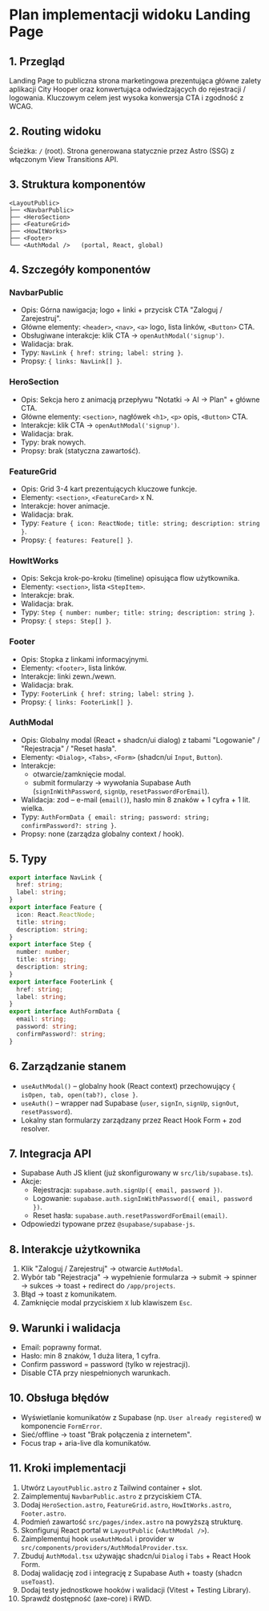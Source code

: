 # Plan implementacji widoku Landing Page

## 1. Przegląd

Landing Page to publiczna strona marketingowa prezentująca główne zalety aplikacji City Hooper oraz konwertująca odwiedzających do rejestracji / logowania. Kluczowym celem jest wysoka konwersja CTA i zgodność z WCAG.

## 2. Routing widoku

Ścieżka: `/` (root). Strona generowana statycznie przez Astro (SSG) z włączonym View Transitions API.

## 3. Struktura komponentów

```
<LayoutPublic>
├── <NavbarPublic>
├── <HeroSection>
├── <FeatureGrid>
├── <HowItWorks>
├── <Footer>
└── <AuthModal />   (portal, React, global)
```

## 4. Szczegóły komponentów

### NavbarPublic

- Opis: Górna nawigacja; logo + linki + przycisk CTA "Zaloguj / Zarejestruj".
- Główne elementy: `<header>`, `<nav>`, `<a>` logo, lista linków, `<Button>` CTA.
- Obsługiwane interakcje: klik CTA → `openAuthModal('signup')`.
- Walidacja: brak.
- Typy: `NavLink { href: string; label: string }`.
- Propsy: `{ links: NavLink[] }`.

### HeroSection

- Opis: Sekcja hero z animacją przepływu "Notatki → AI → Plan" + główne CTA.
- Główne elementy: `<section>`, nagłówek `<h1>`, `<p>` opis, `<Button>` CTA.
- Interakcje: klik CTA → `openAuthModal('signup')`.
- Walidacja: brak.
- Typy: brak nowych.
- Propsy: brak (statyczna zawartość).

### FeatureGrid

- Opis: Grid 3-4 kart prezentujących kluczowe funkcje.
- Elementy: `<section>`, `<FeatureCard>` x N.
- Interakcje: hover animacje.
- Walidacja: brak.
- Typy: `Feature { icon: ReactNode; title: string; description: string }`.
- Propsy: `{ features: Feature[] }`.

### HowItWorks

- Opis: Sekcja krok-po-kroku (timeline) opisująca flow użytkownika.
- Elementy: `<section>`, lista `<StepItem>`.
- Interakcje: brak.
- Walidacja: brak.
- Typy: `Step { number: number; title: string; description: string }`.
- Propsy: `{ steps: Step[] }`.

### Footer

- Opis: Stopka z linkami informacyjnymi.
- Elementy: `<footer>`, lista linków.
- Interakcje: linki zewn./wewn.
- Walidacja: brak.
- Typy: `FooterLink { href: string; label: string }`.
- Propsy: `{ links: FooterLink[] }`.

### AuthModal

- Opis: Globalny modal (React + shadcn/ui dialog) z tabami "Logowanie" / "Rejestracja" / "Reset hasła".
- Elementy: `<Dialog>`, `<Tabs>`, `<Form>` (shadcn/ui `Input`, `Button`).
- Interakcje:
  - otwarcie/zamknięcie modal.
  - submit formularzy → wywołania Supabase Auth (`signInWithPassword`, `signUp`, `resetPasswordForEmail`).
- Walidacja: zod – e-mail (`email()`), hasło min 8 znaków + 1 cyfra + 1 lit. wielka.
- Typy: `AuthFormData { email: string; password: string; confirmPassword?: string }`.
- Propsy: none (zarządza globalny context / hook).

## 5. Typy

```ts
export interface NavLink {
  href: string;
  label: string;
}
export interface Feature {
  icon: React.ReactNode;
  title: string;
  description: string;
}
export interface Step {
  number: number;
  title: string;
  description: string;
}
export interface FooterLink {
  href: string;
  label: string;
}
export interface AuthFormData {
  email: string;
  password: string;
  confirmPassword?: string;
}
```

## 6. Zarządzanie stanem

- `useAuthModal()` – globalny hook (React context) przechowujący `{ isOpen, tab, open(tab?), close }`.
- `useAuth()` – wrapper nad Supabase (`user`, `signIn`, `signUp`, `signOut`, `resetPassword`).
- Lokalny stan formularzy zarządzany przez React Hook Form + zod resolver.

## 7. Integracja API

- Supabase Auth JS klient (już skonfigurowany w `src/lib/supabase.ts`).
- Akcje:
  - Rejestracja: `supabase.auth.signUp({ email, password })`.
  - Logowanie: `supabase.auth.signInWithPassword({ email, password })`.
  - Reset hasła: `supabase.auth.resetPasswordForEmail(email)`.
- Odpowiedzi typowane przez `@supabase/supabase-js`.

## 8. Interakcje użytkownika

1. Klik "Zaloguj / Zarejestruj" → otwarcie `AuthModal`.
2. Wybór tab "Rejestracja" → wypełnienie formularza → submit → spinner → sukces → toast + redirect do `/app/projects`.
3. Błąd → toast z komunikatem.
4. Zamknięcie modal przyciskiem `X` lub klawiszem `Esc`.

## 9. Warunki i walidacja

- Email: poprawny format.
- Hasło: min 8 znaków, 1 duża litera, 1 cyfra.
- Confirm password = password (tylko w rejestracji).
- Disable CTA przy niespełnionych warunkach.

## 10. Obsługa błędów

- Wyświetlanie komunikatów z Supabase (np. `User already registered`) w komponencie `FormError`.
- Sieć/offline → toast "Brak połączenia z internetem".
- Focus trap + aria-live dla komunikatów.

## 11. Kroki implementacji

1. Utwórz `LayoutPublic.astro` z Tailwind container + slot.
2. Zaimplementuj `NavbarPublic.astro` z przyciskiem CTA.
3. Dodaj `HeroSection.astro`, `FeatureGrid.astro`, `HowItWorks.astro`, `Footer.astro`.
4. Podmień zawartość `src/pages/index.astro` na powyższą strukturę.
5. Skonfiguruj React portal w `LayoutPublic` (`<AuthModal />`).
6. Zaimplementuj hook `useAuthModal` i provider w `src/components/providers/AuthModalProvider.tsx`.
7. Zbuduj `AuthModal.tsx` używając shadcn/ui `Dialog` i `Tabs` + React Hook Form.
8. Dodaj walidację zod i integrację z Supabase Auth + toasty (shadcn `useToast`).
9. Dodaj testy jednostkowe hooków i walidacji (Vitest + Testing Library).
10. Sprawdź dostępność (axe-core) i RWD.
